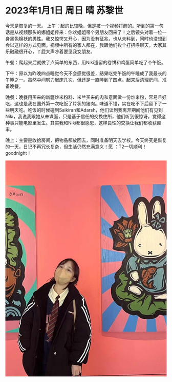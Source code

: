 # 2023年1月1日 周日 晴 苏黎世

今天是恢复的一天。
上午：起的比较晚，但是被一个视频打醒的。听到的第一句话是从视频那头的娜姐姐传来：你欢姐姐带个男朋友回来了！之后镜头对着一位一身黑色棉袄的男性。我又惊愕又开心，因为没有征兆，也从未料到，同时也没想到会以这样的方式见面。视频中所有的家人都在，我跟他们挨个打招呼聊天，大家其乐融融很开心，丫屁大声吵着要见我女朋友。

午餐：爬起来后就做了点简单的东西，用Niki遗留的卷饼和鸡蛋简单吃了个午饭。

下午：原以为昨晚四点睡觉今天不会感觉很差，结果吃完午饭的午睡成了我最长的午睡之一。虽然中间努力起床几次，但还是一直睡到了四点。起来后清理房间，准备晚餐。

晚餐：晚餐用买来的新疆炒米粉料、米兰买来的肉和意面做一份炒米粉，容易且好吃，这也是我在国外第一次吃饭了片状的猪肉。味道不错，实在吃不下后留下了一些明天吃。吃饭的时候碰到Saikiran和Adarsh，他们谈到我离开期间他们有见到Niki，我说我跟她从未谋面，只是基于信任的交换住所，他们听到很惊讶，觉得这种事只能电影里发生。其实我和Niki都很感恩，这样良性的交换让我们都收获颇丰。

晚上：主要是收拾房间，把物品都放回去，同时准备明天去学校。今天终究是恢复的一天，日记不再冗长复杂，但生活仍然充满意义！愿 ：T2一切顺利！goodnight！


![image](images\\63b21f0e51f8353ba505d177.jpg)




